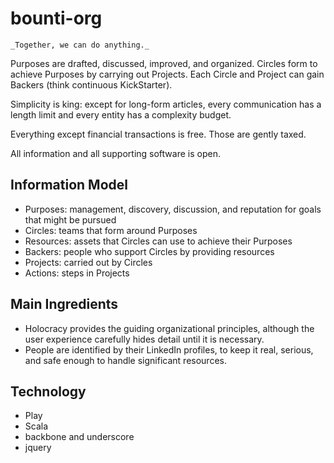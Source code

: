 bounti-org
==========

    _Together, we can do anything._

Purposes are drafted, discussed, improved, and organized.
Circles form to achieve Purposes by carrying out Projects.
Each Circle and Project can gain Backers (think continuous KickStarter).

Simplicity is king: except for long-form articles, every communication has a length limit
and every entity has a complexity budget.

Everything except financial transactions is free. Those are gently taxed.

All information and all supporting software is open.

Information Model
-----------------

* Purposes: management, discovery, discussion, and reputation for goals that might be pursued
* Circles: teams that form around Purposes
* Resources: assets that Circles can use to achieve their Purposes
* Backers: people who support Circles by providing resources
* Projects: carried out by Circles
* Actions: steps in Projects

Main Ingredients
----------------

* Holocracy provides the guiding organizational principles, 
  although the user experience carefully hides detail until it is necessary.
* People are identified by their LinkedIn profiles, to keep it real, serious, 
  and safe enough to handle significant resources.

Technology
----------
* Play
* Scala
* backbone and underscore
* jquery
